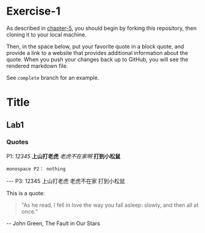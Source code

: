 # Exercise-1

As described in [chapter-5](https://info201-s17.github.io/book/introduction-to-git-and-github.html), you should begin by forking this repository, then cloning it to your local machine.

Then, in the space below, put your favorite quote in a block quote, and provide a link to a website that provides additional information about the quote. When you push your changes back up to GitHub, you will see the rendered markdown file.

See `complete` branch for an example.


# Title
## Lab1
### Quotes

P1: _12345_  __上山打老虎__  *老虎不在家啊*  **打到小松鼠**

`monospace P2： nothing`

--- P3: 12345
上山打老虎 老虎不在家
打到小松鼠

This is a quote:

> "As he read, I fell in love the way you fall asleep: slowly, and then all at once.”

-- John Green, The Fault in Our Stars
